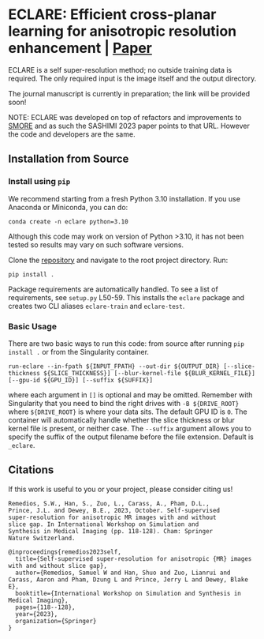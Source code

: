 # ECLARE: Efficient cross-planar learning for anisotropic resolution enhancement | [Paper](https://doi.org/10.1007/978-3-031-44689-4_12)
ECLARE is a self super-resolution method; no outside training data is required.
The only required input is the image itself and the output directory.

The journal manuscript is currently in preparation; the link will be provided soon!

NOTE: ECLARE was developed on top of refactors and improvements to [SMORE](https://gitlab.com/iacl/smore.git) and as such the SASHIMI 2023 paper points to that URL. However the code and developers are the same.

## Installation from Source

### Install using `pip`
We recommend starting from a fresh Python 3.10 installation. If you use Anaconda or Miniconda, you can do:

```conda create -n eclare python=3.10```

Although this code may work on version of Python >3.10, it has not been tested so results may vary on such software versions. 

Clone the [repository](https://github.com/sremedios/ECLARE) and navigate to the root project directory.
Run:

 ```pip install .```

Package requirements are automatically handled. To see a list of requirements, see `setup.py` L50-59.
This installs the `eclare` package and creates two CLI aliases `eclare-train` and `eclare-test`.
 
### Basic Usage

There are two basic ways to run this code: from source after running `pip install .` or from the Singularity container.

```run-eclare --in-fpath ${INPUT_FPATH} --out-dir ${OUTPUT_DIR} [--slice-thickness ${SLICE_THICKNESS}] [--blur-kernel-file ${BLUR_KERNEL_FILE}] [--gpu-id ${GPU_ID}] [--suffix ${SUFFIX}]```

where each argument in `[]` is optional and may be omitted. Remember with Singularity that you need to bind the right drives with `-B ${DRIVE_ROOT}` where `${DRIVE_ROOT}` is where your data sits. The default GPU ID is `0`. The container will automatically handle whether the slice thickness or blur kernel file is present, or neither case. The `--suffix` argument allows you to specify the suffix of the output filename before the file extension. Default is `_eclare`.

## Citations
If this work is useful to you or your project, please consider citing us!

```
Remedios, S.W., Han, S., Zuo, L., Carass, A., Pham, D.L., 
Prince, J.L. and Dewey, B.E., 2023, October. Self-supervised 
super-resolution for anisotropic MR images with and without 
slice gap. In International Workshop on Simulation and 
Synthesis in Medical Imaging (pp. 118-128). Cham: Springer 
Nature Switzerland.
```

```
@inproceedings{remedios2023self,
  title={Self-supervised super-resolution for anisotropic {MR} images with and without slice gap},
  author={Remedios, Samuel W and Han, Shuo and Zuo, Lianrui and Carass, Aaron and Pham, Dzung L and Prince, Jerry L and Dewey, Blake E},
  booktitle={International Workshop on Simulation and Synthesis in Medical Imaging},
  pages={118--128},
  year={2023},
  organization={Springer}
}
```

